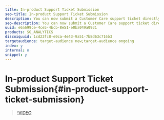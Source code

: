 ```yaml
---
title: In-product Support Ticket Submission
seo-title: In-product Support Ticket Submission
description: You can now submit a Customer Care support ticket directly in the UI, streamlining the process toward resolution.
seo-description: You can now submit a Customer Care support ticket directly in the UI, streamlining the process toward resolution.
uuid: e6a699ce-4ce5-4bcb-8e51-e0ba049a0931
products: SG_ANALYTICS
discoiquuid: 1cd23fc8-e0ca-4e43-9a51-7b8d63c716b3
targetaudience: target-audience new;target-audience ongoing
index: y
internal: n
snippet: y
---
```


# In-product Support Ticket Submission{#in-product-support-ticket-submission}

>[!VIDEO](https://video.tv.adobe.com/v/23133/?quality=12)

